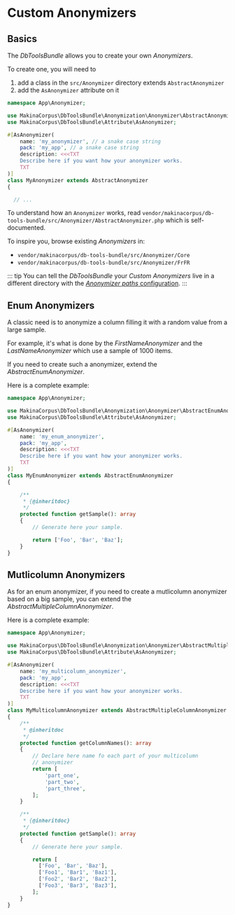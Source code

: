 # Custom Anonymizers

## Basics

The *DbToolsBundle* allows you to create your own *Anonymizers*.

To create one, you will need to

1. add a class in the `src/Anonymizer` directory extends `AbstractAnonymizer`
2. add the `AsAnonymizer` attribute on it

```php
namespace App\Anonymizer;

use MakinaCorpus\DbToolsBundle\Anonymization\Anonymizer\AbstractAnonymizer;
use MakinaCorpus\DbToolsBundle\Attribute\AsAnonymizer;

#[AsAnonymizer(
    name: 'my_anonymizer', // a snake case string
    pack: 'my_app', // a snake case string
    description: <<<TXT
    Describe here if you want how your anonymizer works.
    TXT
)]
class MyAnonymizer extends AbstractAnonymizer
{

  // ...
```

To understand how an `Anonymizer` works, read `vendor/makinacorpus/db-tools-bundle/src/Anonymizer/AbstractAnonymizer.php`
which is self-documented.

To inspire you, browse existing *Anonymizers* in:

* `vendor/makinacorpus/db-tools-bundle/src/Anonymizer/Core`
* `vendor/makinacorpus/db-tools-bundle/src/Anonymizer/FrFR`

::: tip
You can tell the *DbToolsBundle* your *Custom Anonymizers* live in a different directory
with the [*Anonymizer paths* configuration](../configuration#anonymizer-paths).
:::

## Enum Anonymizers

A classic need is to anonymize a column filling it with a random value from a large sample.

For example, it's what is done by the *FirstNameAnonymizer* and the *LastNameAnonymizer* which use
a sample of 1000 items.

If you need to create such a anonymizer, extend the *AbstractEnumAnonymizer*.

Here is a complete example:

```php
namespace App\Anonymizer;

use MakinaCorpus\DbToolsBundle\Anonymization\Anonymizer\AbstractEnumAnonymizer;
use MakinaCorpus\DbToolsBundle\Attribute\AsAnonymizer;

#[AsAnonymizer(
    name: 'my_enum_anonymizer',
    pack: 'my_app',
    description: <<<TXT
    Describe here if you want how your anonymizer works.
    TXT
)]
class MyEnumAnonymizer extends AbstractEnumAnonymizer
{

    /**
     * {@inheritdoc}
     */
    protected function getSample(): array
    {
        // Generate here your sample.

        return ['Foo', 'Bar', 'Baz'];
    }
}
```

## Mutlicolumn Anonymizers

As for an enum anonymizer, if you need to create a mutlicolumn anonymizer based on a big sample, you can extend the
*AbstractMultipleColumnAnonymizer*.

Here is a complete example:

```php
namespace App\Anonymizer;

use MakinaCorpus\DbToolsBundle\Anonymization\Anonymizer\AbstractMultipleColumnAnonymizer;
use MakinaCorpus\DbToolsBundle\Attribute\AsAnonymizer;

#[AsAnonymizer(
    name: 'my_multicolumn_anonymizer',
    pack: 'my_app',
    description: <<<TXT
    Describe here if you want how your anonymizer works.
    TXT
)]
class MyMulticolumnAnonymizer extends AbstractMultipleColumnAnonymizer
{
    /**
     * @inheritdoc
     */
    protected function getColumnNames(): array
    {
        // Declare here name fo each part of your multicolumn
        // anonymizer
        return [
            'part_one',
            'part_two',
            'part_three',
        ];
    }

    /**
     * {@inheritdoc}
     */
    protected function getSample(): array
    {
        // Generate here your sample.

        return [
          ['Foo', 'Bar', 'Baz'],
          ['Foo1', 'Bar1', 'Baz1'],
          ['Foo2', 'Bar2', 'Baz2'],
          ['Foo3', 'Bar3', 'Baz3'],
        ];
    }
}
```